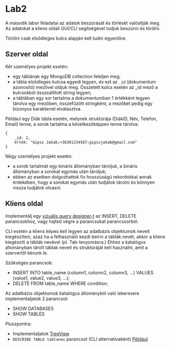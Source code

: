 # Lab2 

A második labor feladatai az adatok beszúrását és törlését valósítják meg. Az adatokat a kliens oldali GUI/CLI segítségével tudjuk beszúrni és törölni. 

Törölni csak elsődleges kulcs alapján kell tudni egyenlőre.


## Szerver oldal

Két személyes projekt esetén:
- egy táblának egy MongoDB collection feleljen meg;
- a tábla elsődleges kulcsa egyedi legyen, és ezt az `_id` (dokumentum azonosító) mezővel oldjuk meg. Összetett kulcs esetén az _id mező a kulcsokból összeállított string legyen;
- a táblában egy sor tartalma a dokumentumban 1 értékként legyen tárolva egy mezőben, összefűzött stringként, a mezőket pedig egy bizonyos karakterrel elválasztva.

Például egy Diák tábla esetén, melynek struktúrája (DiákID, Név, Telefon, Email) lenne, a sorok tartalma a következőképpen lenne tárolva:
```
{
    _id: 1,
    érték: "Gipsz Jakab;+36301234567;gipszjakab@gmail.com"
}
```

Négy személyes projekt esetén:

- a sorok tartalmát egy bináris állományban tároljuk, a bináris állományban a sorokat egymás után tároljuk;
- ebben az esetben dolgozhattok fix hosszúságú rekordokkal annak érdekében, hogy a sorokat egymás után tudjátok tárolni és könnyen vissza tudjátok olvasni.

 
## Kliens oldal


Implementálj egy [vizuális query designer-t](https://www.mssqltips.com/sqlservertip/1086/sql-server-management-studio-query-designer/) az INSERT, DELETE parancsokhoz, vagy hajtsd végre a parancsokat parancssorból.

CLI esetén a kliens képes kell legyen az adatbázis objektumok neveit kiegészíteni, azaz ha a felhasználó kezdi beírni a táblák nevét, akkor a kliens kiegészíti a táblák nevével (pl. Tab-lenyomásra.) Ehhez a katalógus állományban tárolt táblak neveit és struktúráját kell használni, amit a szervertől kérunk le.

Szükséges parancsok:
- INSERT INTO table_name (column1, column2, column3, ...) VALUES (value1, value2, value3, ...);
- DELETE FROM table_name WHERE condition;

Az adatbázis objektumok katalógus állományból való lekeresere implementaljatok 2 parancsot:
- SHOW DATABASES
- SHOW TABLES

Pluszpontra:
- Implementaljatok [TreeView](https://en.wikipedia.org/wiki/Tree_view) 
- `DESCRIBE TABLE tablanev` parancsot (CLI alternatívaként)  [Például](https://www.geeksforgeeks.org/mysql-describe-table/)
  
